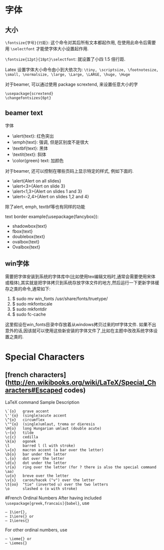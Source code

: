 # 字体
## 大小
`\fontsize{字号}{行距}`: 这个命令对其后所有文本都起作用, 在使用此命令后需要用 `\selectfont` 才能使字体大小设置起作用.

`\fontsize{12pt}{18pt}\selectfont`: 就设置了小四 1.5 倍行距.

Latex 设置字体大小命令由小到大依次为:
`\tiny, \scriptsize, \footnotesize, \small, \normalsize, \large, \Large, \LARGE, \huge, \Huge`

对于beamer, 可以通过使用 package scrextend, 来设置任意大小的字
```
\usepackage{scrextend}
\changefontsizes{6pt}
```

## beamer text
字体

- \alert{text}: 红色突出
- \emph{text}: 强调, 但是区别度不是很大
- \textbf{text}: 黑体
- \textit{text}: 斜体
- \color{green} text: 加颜色

对于beamer, 还可以控制在哪些页码上显示特定的样式, 例如下面的.

- \alert{Alert on all slides}
- \alert<3>{Alert on slide 3}
- \alert<1,3>{Alert on slides 1 and 3}
- \alert<-2,4>{Alert on slides 1,2 and 4}

除了alert, emph, textbf等也有同样的功能

text border example(\usepackage{fancybox}):

- shadowbox{text}
- fbox{text}
- doublebox{text}
- ovalbox{text}
- Ovalbox{text}

## win字体
需要把字体安装到系统的字体库中(比如使用tex编辑文档时,通常会需要使用宋体或楷体),其实就是把字体拷贝到系统存放字体文件的地方,然后运行一下更新字体缓存之类的命令,通常如下:

1. $ sudo mv win_fonts /usr/share/fonts/truetype/
1. $ sudo mkfontscale
1. $ sudo mkfontdir
1. $ sudo fc-cache

这里假设在win_fonts目录中存放着从windows拷贝过来的ttf字体文件.
如果不出意外的话,因该就可以使用这些新安装的字体文件了,比如在主题中改改系统字体设置之类的.

# Special Characters
## [french characters](http://en.wikibooks.org/wiki/LaTeX/Special_Characters#Escaped codes)
LaTeX command	Sample	Description
```
\`{o}	grave accent
\''{o}	(single)acute accent
\^{o}	circumflex
\""{o}	(single)umlaut, trema or dieresis
\H{o}	long Hungarian umlaut (double acute)
\~{o}	tilde
\c{c}	cedilla
\k{a}	ogonek
\l		barred l (l with stroke)
\={o}	macron accent (a bar over the letter)
\b{o}	bar under the letter
\.{o}	dot over the letter
\d{u}	dot under the letter
\r{a}	ring over the letter (for ? there is also the special command \aa)
\u{o}	breve over the letter
\v{s}	caron/hacek ("v") over the letter
\t{oo}	"tie" (inverted u) over the two letters
\o		slashed o (o with stroke)
```
#French Ordinal Numbers
After having included `\usepackage[greek,francais]{babel}`, use
```
– 1\ier{}, 
– 1\iere{} or 
– 1\ieres{}
```
For other ordinal numbers, use
```
– \ieme{} or
– \iemes{}
```

